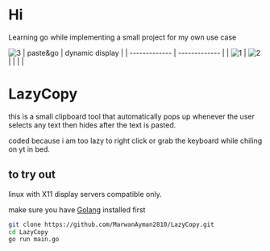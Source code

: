 # Hi
Learning go while implementing a small project for my own use case

![3](https://github.com/user-attachments/assets/76317b41-e809-4a3d-9ed6-f549b520263b)
| paste&go  | dynamic display |
| ------------- | ------------- |
| ![1](https://github.com/user-attachments/assets/0d3b34d4-bf35-49ff-9a51-869cee6f6397)  | ![2](https://github.com/user-attachments/assets/a3bc5065-a113-4c77-b8d1-9325cef05626)  |
|   |  |

# LazyCopy

this is a small clipboard tool that automatically pops up whenever the user selects any text then hides after the text is pasted.

coded because i am too lazy to right click or grab the keyboard while chiling on yt in bed.

## to try out

linux with X11 display servers compatible only.

make sure you have [Golang](https://go.dev/doc/install) installed first 
```bash
git clone https://github.com/MarwanAyman2810/LazyCopy.git
cd LazyCopy
go run main.go
```
